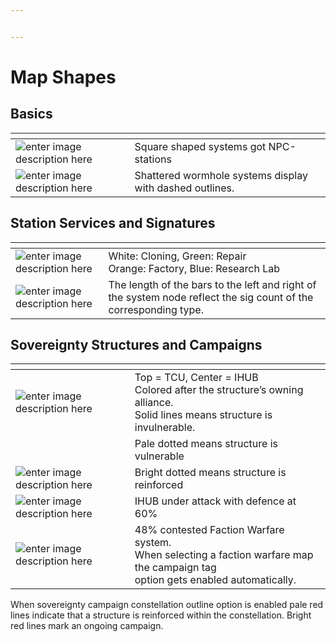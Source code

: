 ```yaml
---


---
```


<h1 id="map-shapes">Map Shapes</h1>
<h2 id="basics">Basics</h2>

<table>
<thead>
<tr>
<th></th>
<th></th>
</tr>
</thead>
<tbody>
<tr>
<td><img src="https://raw.githubusercontent.com/Risingson/eedocs/master/docs/images/shapes/shapes_01.png" alt="enter image description here"></td>
<td>Square shaped systems got NPC-stations</td>
</tr>
<tr>
<td><img src="https://raw.githubusercontent.com/Risingson/eedocs/master/docs/images/shapes/shapes_04.png" alt="enter image description here"></td>
<td>Shattered wormhole systems display with dashed outlines.</td>
</tr>
</tbody>
</table><h2 id="station-services-and-signatures">Station Services and Signatures</h2>

<table>
<thead>
<tr>
<th></th>
<th></th>
</tr>
</thead>
<tbody>
<tr>
<td><img src="https://raw.githubusercontent.com/Risingson/eedocs/master/docs/images/shapes/shapes_02.png" alt="enter image description here"></td>
<td>White: Cloning, Green: Repair<br>Orange: Factory, Blue: Research Lab</td>
</tr>
<tr>
<td><img src="https://raw.githubusercontent.com/Risingson/eedocs/master/docs/images/shapes/shapes_09.png" alt="enter image description here"></td>
<td>The length of the bars to the left and right of the system node reflect the sig count of the corresponding type.</td>
</tr>
</tbody>
</table><h2 id="sovereignty-structures-and-campaigns">Sovereignty Structures and Campaigns</h2>

<table>
<thead>
<tr>
<th></th>
<th></th>
</tr>
</thead>
<tbody>
<tr>
<td><img src="https://raw.githubusercontent.com/Risingson/eedocs/master/docs/images/shapes/shapes_05.png" alt="enter image description here"></td>
<td>Top = TCU, Center = IHUB<br>Colored after the structure’s owning alliance.<br>Solid lines means structure is invulnerable.</td>
</tr>
<tr>
<td></td>
<td>Pale dotted means structure is vulnerable</td>
</tr>
<tr>
<td><img src="https://raw.githubusercontent.com/Risingson/eedocs/master/docs/images/shapes/shapes_06.png" alt="enter image description here"></td>
<td>Bright dotted means structure is reinforced</td>
</tr>
<tr>
<td><img src="https://raw.githubusercontent.com/Risingson/eedocs/master/docs/images/shapes/shapes_08.png" alt="enter image description here"></td>
<td>IHUB under attack with defence at 60%</td>
</tr>
<tr>
<td><img src="https://raw.githubusercontent.com/Risingson/eedocs/master/docs/images/shapes/shapes_03.png" alt="enter image description here"></td>
<td>48% contested Faction Warfare system.<br>When selecting a faction warfare map the campaign tag<br>option gets enabled automatically.</td>
</tr>
</tbody>
</table><p>When sovereignty campaign constellation outline option is enabled pale red lines indicate that a structure is reinforced within the constellation. Bright red lines mark an ongoing campaign.</p>


